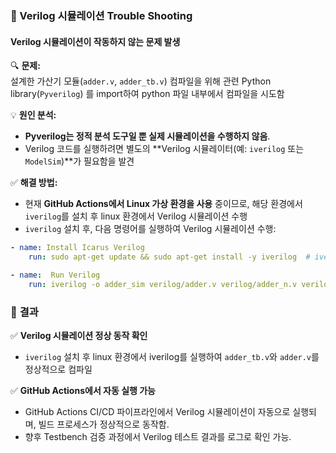 ### **🔧 Verilog 시뮬레이션 Trouble Shooting**  

#### **Verilog 시뮬레이션이 작동하지 않는 문제 발생**  
🔍 **문제:**   
설계한 가산기 모듈(`adder.v`, `adder_tb.v`) 컴파일을 위해 관련 Python library(`Pyverilog`) 를 import하여 python 파일 내부에서 컴파일을 시도함

💡 **원인 분석:**  
- **Pyverilog는 정적 분석 도구일 뿐 실제 시뮬레이션을 수행하지 않음**.  
- Verilog 코드를 실행하려면 별도의 **Verilog 시뮬레이터(예: `iverilog` 또는 `ModelSim`)**가 필요함을 발견  

✅ **해결 방법:**  
- 현재 **GitHub Actions에서 Linux 가상 환경을 사용** 중이므로, 해당 환경에서 `iverilog`를 설치 후 linux 환경에서 Verilog 시뮬레이션 수행 
- `iverilog` 설치 후, 다음 명령어를 실행하여 Verilog 시뮬레이션 수행:  

```yaml
- name: Install Icarus Verilog
    run: sudo apt-get update && sudo apt-get install -y iverilog  # iverilog 설치

- name:  Run Verilog
    run: iverilog -o adder_sim verilog/adder.v verilog/adder_n.v verilog/adder_tb.v  # Verilog 컴파일
```

### 🎯 **결과**  
✅ **Verilog 시뮬레이션 정상 동작 확인**  
- `iverilog` 설치 후 linux 환경에서 iverilog를 실행하여 `adder_tb.v`와 `adder.v`를 정상적으로 컴파일
  
✅ **GitHub Actions에서 자동 실행 가능**  
- GitHub Actions CI/CD 파이프라인에서 Verilog 시뮬레이션이 자동으로 실행되며, 빌드 프로세스가 정상적으로 동작함.  
- 향후 Testbench 검증 과정에서 Verilog 테스트 결과를 로그로 확인 가능.  

